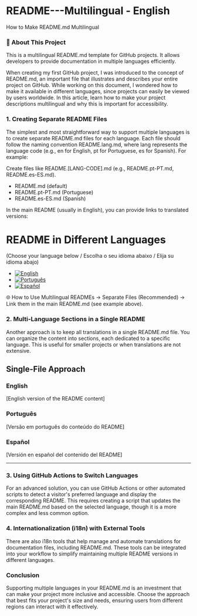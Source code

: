 # README---Multilingual - English
How to Make README.md Multilingual

### 📌 About This Project

This is a multilingual README.md template for GitHub projects. It allows developers to provide documentation in multiple languages efficiently.

When creating my first GitHub project, I was introduced to the concept of README.md, an important file that illustrates and describes your entire project on GitHub. While working on this document, I wondered how to make it available in different languages, since projects can easily be viewed by users worldwide. In this article, learn how to make your project descriptions multilingual and why this is important for accessibility.

### 1. Creating Separate README Files
The simplest and most straightforward way to support multiple languages is to create separate README.md files for each language. Each file should follow the naming convention README.lang.md, where lang represents the language code (e.g., en for English, pt for Portuguese, es for Spanish). For example:

Create files like README.[LANG-CODE].md (e.g., README.pt-PT.md, README.es-ES.md).

- README.md (default)
- README.pt-PT.md (Portuguese)
- README.es-ES.md (Spanish)

In the main README (usually in English), you can provide links to translated versions:

# README in Different Languages

(Choose your language below / Escolha o seu idioma abaixo / Elija su idioma abajo)
- [![English](https://img.shields.io/badge/Language-English-blue)](README.md)
- [![Português](https://img.shields.io/badge/Language-Português-green)](README.pt-PT.md)
- [![Español](https://img.shields.io/badge/Language-Español-red)](README.es-ES.md)

🌐 How to Use Multilingual READMEs -> Separate Files (Recommended) -> Link them in the main README.md (see example above).

### 2. Multi-Language Sections in a Single README
Another approach is to keep all translations in a single README.md file. You can organize the content into sections, each dedicated to a specific language. This is useful for smaller projects or when translations are not extensive.

## Single-File Approach

### English  
[English version of the README content]  

### Português  
[Versão em português do conteúdo do README]  

### Español  
[Versión en español del contenido del README]

---
### 3. Using GitHub Actions to Switch Languages
For an advanced solution, you can use GitHub Actions or other automated scripts to detect a visitor's preferred language and display the corresponding README. This requires creating a script that updates the main README.md based on the selected language, though it is a more complex and less common option.

### 4. Internationalization (i18n) with External Tools
There are also i18n tools that help manage and automate translations for documentation files, including README.md. These tools can be integrated into your workflow to simplify maintaining multiple README versions in different languages.

### Conclusion
Supporting multiple languages in your README.md is an investment that can make your project more inclusive and accessible. Choose the approach that best fits your project's size and needs, ensuring users from different regions can interact with it effectively.
